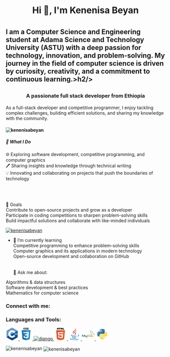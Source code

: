 <h1 align="center">Hi 👋, I'm Kenenisa Beyan<h1/>
  
<h2>I am a Computer Science and Engineering student at Adama Science and Technology University (ASTU) with a deep passion for technology, innovation, and problem-solving. My journey in the field of computer science is driven by curiosity, creativity, and a commitment to continuous learning.>h2/>

<h2/>


<h3 align="center">A passionate full stack developer from Ethiopia</h3><h4></h4>As a full-stack developer and competitive programmer, I enjoy tackling complex challenges, building efficient solutions, and sharing my knowledge with the community.<h4/>

<p align="left"> <img src="https://komarev.com/ghpvc/?username=kenenisabeyan&label=Profile%20views&color=0e75b6&style=flat" alt="kenenisabeyan" /> </p>
<h5>🚀 What I Do</h5>
🌐 Exploring software development, competitive programming, and computer graphics<br/>
🖊️ Sharing insights and knowledge through technical writing<br/>
💡 Innovating and collaborating on projects that push the boundaries of technology<br/><br/><br/><br/>


🎯 Goals<br/>
Contribute to open-source projects and grow as a developer<br/>
Participate in coding competitions to sharpen problem-solving skills<br/>
Build impactful solutions and collaborate with like-minded individuals<br/>

<p align="left"> <a href="https://github.com/ryo-ma/github-profile-trophy"><img src="https://github-profile-trophy.vercel.app/?username=kenenisabeyan" alt="kenenisabeyan" /></a> </p>



- 🌱 I’m currently learning<br/>
Competitive programming to enhance problem-solving skills<br/>
Computer graphics and its applications in modern technology<br/>
Open-source development and collaboration on GitHub<br/><br/><br/>
💬 Ask me about:<br/>

Algorithms & data structures<br/>
Software development & best practices<br/>
Mathematics for computer science<br/>

<h3 align="left">Connect with me:</h3>
<p align="left">
</p>

<h3 align="left">Languages and Tools:</h3>
<p align="left"> <a href="https://www.w3schools.com/cpp/" target="_blank" rel="noreferrer"> <img src="https://raw.githubusercontent.com/devicons/devicon/master/icons/cplusplus/cplusplus-original.svg" alt="cplusplus" width="40" height="40"/> </a> <a href="https://www.w3schools.com/css/" target="_blank" rel="noreferrer"> <img src="https://raw.githubusercontent.com/devicons/devicon/master/icons/css3/css3-original-wordmark.svg" alt="css3" width="40" height="40"/> </a> <a href="https://www.djangoproject.com/" target="_blank" rel="noreferrer"> <img src="https://cdn.worldvectorlogo.com/logos/django.svg" alt="django" width="40" height="40"/> </a> <a href="https://www.w3.org/html/" target="_blank" rel="noreferrer"> <img src="https://raw.githubusercontent.com/devicons/devicon/master/icons/html5/html5-original-wordmark.svg" alt="html5" width="40" height="40"/> </a> <a href="https://www.java.com" target="_blank" rel="noreferrer"> <img src="https://raw.githubusercontent.com/devicons/devicon/master/icons/java/java-original.svg" alt="java" width="40" height="40"/> </a> <a href="https://www.mysql.com/" target="_blank" rel="noreferrer"> <img src="https://raw.githubusercontent.com/devicons/devicon/master/icons/mysql/mysql-original-wordmark.svg" alt="mysql" width="40" height="40"/> </a> <a href="https://www.python.org" target="_blank" rel="noreferrer"> <img src="https://raw.githubusercontent.com/devicons/devicon/master/icons/python/python-original.svg" alt="python" width="40" height="40"/> </a> </p>

<p><img align="left" src="https://github-readme-stats.vercel.app/api/top-langs?username=kenenisabeyan&show_icons=true&locale=en&layout=compact" alt="kenenisabeyan" /></p>

<p>&nbsp;<img align="center" src="https://github-readme-stats.vercel.app/api?username=kenenisabeyan&show_icons=true&locale=en" alt="kenenisabeyan" /></p>

